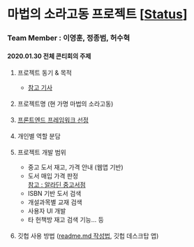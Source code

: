 # 마법의 소라고동 프로젝트 [[Status](!https://img.shields.io/badge/status-developing-red.svg?style=flat)]

### Team Member : 이영훈, 정종범, 허수혁

#### 2020.01.30 전체 콘티회의 주제
 <ol>
  <li> 프로젝트 동기 & 목적 </li>
  <ul><li> <a href= https://namu.wiki/w/%EC%95%8C%EB%9D%BC%EB%94%98%EC%A4%91%EA%B3%A0%EC%84%9C%EC%A0%90#s-4> 참고 기사 </a></li></ul></br>
  <li> 프로젝트명 (현 가명 마법의 소라고동) </li> <br>
  <li> <a href=https://www.samsungsds.com/global/ko/support/insights/frameworks.html> 프론트엔드 프레임워크 선정 </a> </li><br>
  <li> 개인별 역할 분담 </li><br>
  <li> 프로젝트 개발 범위 </li>
    <ul>
    <li> 중고 도서 재고, 가격 안내 (웹앱 기반) </li>
    <li> 도서 매입 가격 판정 </li>
    <a href = https://www.aladin.co.kr/shop/usedshop/wc2b_sales.aspx?tab=3> 참고 : 알라딘 중고서점</a>
    <li> ISBN 기반 도서 검색 </li>
    <li> 개설과목별 교재 검색 </li>
    <li> 사용자 UI 개발 </li>
    <li> 타 헌책방 재고 검색 기능... 등 </li> 
    </ul><br>
  <li> 깃헙 사용 방법 (<a href=https://github.com/sejong-interface/Interface_Manual/wiki/Git-%EC%8B%9C%EC%9E%91%ED%95%98%EA%B8%B0%233-README.md-%ED%8C%8C%EC%9D%BC-%EC%9E%91%EC%84%B1%ED%95%98%EA%B8%B0!>readme.md 작성법</a>, 깃헙 데스크탑 앱) </li>
  </ol>
